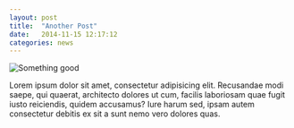 ```yaml
---
layout: post
title:  "Another Post"
date:   2014-11-15 12:17:12
categories: news
---
```


![Something good](https://images.unsplash.com/photo-1447752875215-b2761acb3c5d?ixlib=rb-0.3.5&q=80&fm=jpg&crop=entropy&s=21ce0991c656c3dc50f55b4ecc81d30d)

Lorem ipsum dolor sit amet, consectetur adipisicing elit. Recusandae modi saepe, qui quaerat, architecto dolores ut cum, facilis laboriosam quae fugit iusto reiciendis, quidem accusamus? Iure harum sed, ipsam autem consectetur debitis ex sit a sunt nemo vero dolores quas.
